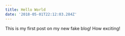 ```yaml
---
title: Hello World
date: '2018-05-01T22:12:03.284Z'
---
```


This is my first post on my new fake blog! How exciting!
